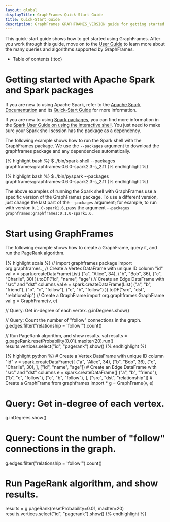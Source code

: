 ```yaml
---
layout: global
displayTitle: GraphFrames Quick-Start Guide
title: Quick-Start Guide
description: GraphFrames GRAPHFRAMES_VERSION guide for getting started quickly
---
```


This quick-start guide shows how to get started using GraphFrames.
After you work through this guide, move on to the [User Guide](user-guide.html)
to learn more about the many queries and algorithms supported by GraphFrames.

* Table of contents
{:toc}

# Getting started with Apache Spark and Spark packages

If you are new to using Apache Spark, refer to the
[Apache Spark Documentation](http://spark.apache.org/docs/latest/index.html) and its
[Quick-Start Guide](http://spark.apache.org/docs/latest/quick-start.html) for more information.

If you are new to using [Spark packages](http://spark-packages.org/package/graphframes/graphframes), you can find more information
in the [Spark User Guide on using the interactive shell](http://spark.apache.org/docs/latest/programming-guide.html#using-the-shell).
You just need to make sure your Spark shell session has the package as a dependency.

The following example shows how to run the Spark shell with the GraphFrames package.
We use the `--packages` argument to download the graphframes package and any dependencies automatically.

<div class="codetabs">

<div data-lang="scala"  markdown="1">

{% highlight bash %}
$ ./bin/spark-shell --packages graphframes:graphframes:0.6.0-spark2.3-s_2.11
{% endhighlight %}

</div>

<div data-lang="python"  markdown="1">

{% highlight bash %}
$ ./bin/pyspark --packages graphframes:graphframes:0.6.0-spark2.3-s_2.11
{% endhighlight %}

</div>

</div>

The above examples of running the Spark shell with GraphFrames use a specific version of the GraphFrames
package.  To use a different version, just change the last part of the `--packages` argument;
for example, to run with version `0.1.0-spark1.6`, pass the argument
`--packages graphframes:graphframes:0.1.0-spark1.6`.

# Start using GraphFrames

The following example shows how to create a GraphFrame, query it, and run the PageRank algorithm.

<div class="codetabs">

<div data-lang="scala"  markdown="1">
{% highlight scala %}
// import graphframes package
import org.graphframes._
// Create a Vertex DataFrame with unique ID column "id"
val v = spark.createDataFrame(List(
  ("a", "Alice", 34),
  ("b", "Bob", 36),
  ("c", "Charlie", 30)
)).toDF("id", "name", "age")
// Create an Edge DataFrame with "src" and "dst" columns
val e = spark.createDataFrame(List(
  ("a", "b", "friend"),
  ("b", "c", "follow"),
  ("c", "b", "follow")
)).toDF("src", "dst", "relationship")
// Create a GraphFrame
import org.graphframes.GraphFrame
val g = GraphFrame(v, e)

// Query: Get in-degree of each vertex.
g.inDegrees.show()

// Query: Count the number of "follow" connections in the graph.
g.edges.filter("relationship = 'follow'").count()

// Run PageRank algorithm, and show results.
val results = g.pageRank.resetProbability(0.01).maxIter(20).run()
results.vertices.select("id", "pagerank").show()
{% endhighlight %}
</div>

<div data-lang="python"  markdown="1">
{% highlight python %}
# Create a Vertex DataFrame with unique ID column "id"
v = spark.createDataFrame([
  ("a", "Alice", 34),
  ("b", "Bob", 36),
  ("c", "Charlie", 30),
], ["id", "name", "age"])
# Create an Edge DataFrame with "src" and "dst" columns
e = spark.createDataFrame([
  ("a", "b", "friend"),
  ("b", "c", "follow"),
  ("c", "b", "follow"),
], ["src", "dst", "relationship"])
# Create a GraphFrame
from graphframes import *
g = GraphFrame(v, e)

# Query: Get in-degree of each vertex.
g.inDegrees.show()

# Query: Count the number of "follow" connections in the graph.
g.edges.filter("relationship = 'follow'").count()

# Run PageRank algorithm, and show results.
results = g.pageRank(resetProbability=0.01, maxIter=20)
results.vertices.select("id", "pagerank").show()
{% endhighlight %}
</div>

</div>

